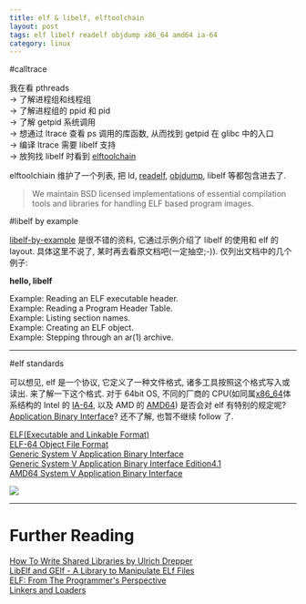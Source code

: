 ```yaml
---
title: elf & libelf, elftoolchain
layout: post
tags: elf libelf readelf objdump x86_64 amd64 ia-64
category: linux
---
```


#calltrace

我在看 pthreads  
-> 了解进程组和线程组  
-> 了解进程组的 ppid 和 pid  
-> 了解 getpid 系统调用  
-> 想通过 ltrace 查看 ps 调用的库函数, 从而找到 getpid 在 glibc 中的入口  
-> 编译 ltrace 需要 libelf 支持  
-> 放狗找 libelf 时看到 [elftoolchain](http://sourceforge.net/apps/trac/elftoolchain/)

elftoolchiain 维护了一个列表, 把 ld, [readelf](http://en.wikipedia.org/wiki/GNU_Binutils), [objdump](http://en.wikipedia.org/wiki/Objdump), libelf 等都包含进去了.

> We maintain BSD licensed implementations of essential compilation tools and libraries for handling ELF based program images.

#libelf by example

[libelf-by-example](http://mdsp.googlecode.com/files/libelf-by-example-20100112.pdf) 是很不错的资料, 它通过示例介绍了 libelf 的使用和 elf 的layout. 具体这里不说了, 某时再去看原文档吧(一定抽空;-)). 仅列出文档中的几个例子:

**hello, libelf**

<script src="https://gist.github.com/2717224.js"> </script>

Example: Reading an ELF executable header.  
Example: Reading a Program Header Table.  
Example: Listing section names.  
Example: Creating an ELF object.  
Example: Stepping through an ar(1) archive.  

---

#elf standards

可以想见, elf 是一个协议, 它定义了一种文件格式, 诸多工具按照这个格式写入或读出. 来了解一下这个格式. 对于 64bit OS, 不同的厂商的 CPU(如同属[x86_64](http://en.wikipedia.org/wiki/X86-64)体系结构的 Intel 的 [IA-64](http://en.wikipedia.org/wiki/IA-64#Architecture), 以及 AMD 的 [AMD64](http://en.wikipedia.org/wiki/AMD64#AMD64)) 是否会对 elf 有特别的规定呢? [Application Binary Interface](http://en.wikipedia.org/wiki/Application_binary_interface)? 还不了解, 也暂不继续 follow 了.

[ELF(Executable and Linkable Format)](http://en.wikipedia.org/wiki/Executable_and_Linkable_Format)  
[ELF-64 Object File Format](http://downloads.openwatcom.org/ftp/devel/docs/elf-64-gen.pdf)  
[Generic System V Application Binary Interface](http://www.sco.com/developers/gabi/latest/contents.html)  
[Generic System V Application Binary Interface Edition4.1](http://www.sco.com/developers/devspecs/gabi41.pdf)  
[AMD64 System V Application Binary Interface](http://www.x86-64.org/documentation/abi.pdf)  

![](http://upload.wikimedia.org/wikipedia/commons/thumb/7/77/Elf-layout--en.svg/541px-Elf-layout--en.svg.png)

---

# Further Reading
  
[How To Write Shared Libraries by Ulrich Drepper](http://www.akkadia.org/drepper/dsohowto.pdf)  
[LibElf and GElf - A Library to Manipulate ELf Files](http://developers.sun.com/solaris/articles/elf.html)  
[ELF: From The Programmer's Perspective](http://linux4u.jinr.ru/usoft/WWW/www_debian.org/Documentation/elf/elf.html)  
[Linkers and Loaders](http://linker.iecc.com/)  